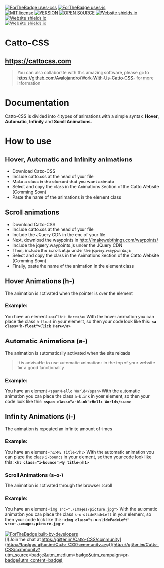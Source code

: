 [![ForTheBadge uses-css](http://ForTheBadge.com/images/badges/uses-css.svg)](https://cattocss.com/)
[![ForTheBadge uses-js](http://ForTheBadge.com/images/badges/uses-js.svg)](https://cattocss.com/)<br>
[![MIT license](https://img.shields.io/badge/License-MIT-blue.svg)](https://github.com/Avalojandro/Catto-CSS/blob/master/MIT%20License)
[![VERSION](https://img.shields.io/badge/Version-2.20-orange)](https://github.com/Avalojandro/Catto-CSS)
[![OPEN SOURCE](https://img.shields.io/static/v1?label=Open-Source&message=❤&color=RED)](https://github.com/Avalojandro/Catto-CSS)
[![Website shields.io](https://img.shields.io/website-up-down-green-red/http/shields.io.svg)](https://cattocss.com/)
[![Website shields.io](https://img.shields.io/badge/CSS-Library-blue)](https://github.com/Avalojandro/Catto-CSS)
<br>
[![Website shields.io](https://img.shields.io/badge/Star-Repository-inactive)](https://github.com/Avalojandro/Catto-CSS)

# Catto-CSS
## https://cattocss.com
>You can also collaborate with this amazing software, please go to https://github.com/Avalojandro/Work-With-Us-Catto-CSS- for more information.

# Documentation

Catto-CSS is divided into 4 types of animations with a simple syntax: **Hover**, **Automatic**, **Infinity** and **Scroll Animations.**

# How to use
## Hover, Automatic and Infinity animations
- Download Catto-CSS
- Include catto.css at the head of your file
- Make a class in the element that you want animate 
- Select and copy the class in the Animations Section of the Catto Website (Comming Soon)
- Paste the name of the animations in the element class

## Scroll animations
- Download Catto-CSS
- Include catto.css at the head of your file
- Include the JQuery CDN in the end of your file 
- Next, download the waypoints in http://imakewebthings.com/waypoints/
- Include the jquery.waypoints.js under the JQuery CDN
- Then, include the scrollcat.js under the jquery.waypoints.js
- Select and copy the class in the Animations Section of the Catto Website (Comming Soon)
- Finally, paste the name of the animation in the element class

## Hover Animations (h-)
The animation is activated when the pointer is over the element 
### Example:
You have an element `<a>Click Here</a>` With the hover animation you can place the class `h-float` in your element, so then your code look like this: **`<a class="h-float">Click Here</a>`**

## Automatic Animations (a-)
The animation is automatically activated when the site reloads
>It is advisable to use automatic animations in the top of your website for a good functionality
### Example:
You have an element `<span>Hello World</span>` With the automatic animation you can place the class `a-blink` in your element, so then your code look like this: **`<span class="a-blink">Hello World</span>`**

## Infinity Animations (i-)
The animation is repeated an infinite amount of times
### Example:
You have an element `<h1>My Title</h1>` With the automatic animation you can place the class `i-bounce` in your element, so then your code look like this: **`<h1 class="i-bounce">My title</h1>`**

### Scroll Animations (s-o-)
The animation is activated through the browser scroll
### Example:
You have an element `<img src="./Images/picture.jpg">` With the automatic animation you can place the class `s-o-slideFadeLeft` in your element, so then your code look like this: **`<img class="s-o-slideFadeLeft" src="./Images/picture.jpg">`** <br><br>
[![ForTheBadge built-by-developers](http://ForTheBadge.com/images/badges/built-by-developers.svg)](https://GitHub.com/Avalojandro/)<br>
[![Join the chat at https://gitter.im/Catto-CSS/community](https://badges.gitter.im/Catto-CSS/community.svg)](https://gitter.im/Catto-CSS/community?utm_source=badge&utm_medium=badge&utm_campaign=pr-badge&utm_content=badge)

